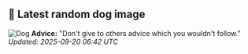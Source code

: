 ## 🐶 Latest random dog image
![Dog](https://images.dog.ceo/breeds/terrier-lakeland/n02095570_1609.jpg)
**Advice:** "Don't give to others advice which you wouldn't follow."
*Updated: 2025-09-20 06:42 UTC*
